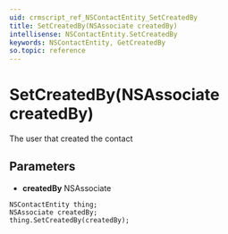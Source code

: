 ```yaml
---
uid: crmscript_ref_NSContactEntity_SetCreatedBy
title: SetCreatedBy(NSAssociate createdBy)
intellisense: NSContactEntity.SetCreatedBy
keywords: NSContactEntity, GetCreatedBy
so.topic: reference
---
```


# SetCreatedBy(NSAssociate createdBy)

The user that created the contact

## Parameters

* **createdBy** NSAssociate

```crmscript
NSContactEntity thing;
NSAssociate createdBy;
thing.SetCreatedBy(createdBy);
```

